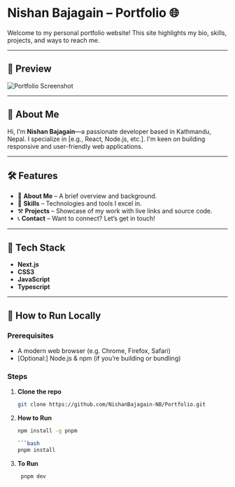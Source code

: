 # Nishan Bajagain – Portfolio 🌐

Welcome to my personal portfolio website! This site highlights my bio, skills, projects, and ways to reach me.

---

## 📸 Preview

![Portfolio Screenshot](https://i.imgur.com/f6e4BAc.png)


---

## 🧠 About Me

Hi, I’m **Nishan Bajagain**—a passionate developer based in Kathmandu, Nepal. I specialize in [e.g., React, Node.js, etc.]. I'm keen on building responsive and user-friendly web applications.

---

## 🛠️ Features

- 💼 **About Me** – A brief overview and background.
- 🧩 **Skills** – Technologies and tools I excel in.
- ⚒️ **Projects** – Showcase of my work with live links and source code.
- 📞 **Contact** – Want to connect? Let’s get in touch!

---

## 🚀 Tech Stack

- **Next.js**  
- **CSS3**  
- **JavaScript**
- **Typescript**

---

## 🎯 How to Run Locally

### Prerequisites  
- A modern web browser (e.g. Chrome, Firefox, Safari)  
- [Optional:] Node.js & npm (if you’re building or bundling)

### Steps

1. **Clone the repo**  
   ```bash
   git clone https://github.com/NishanBajagain-NB/Portfolio.git

2. **How to Run**
   ```bash
   npm install -g pnpm

   ```bash
   pnpm install

3. **To Run**
   ```bash
    pnpm dev    
